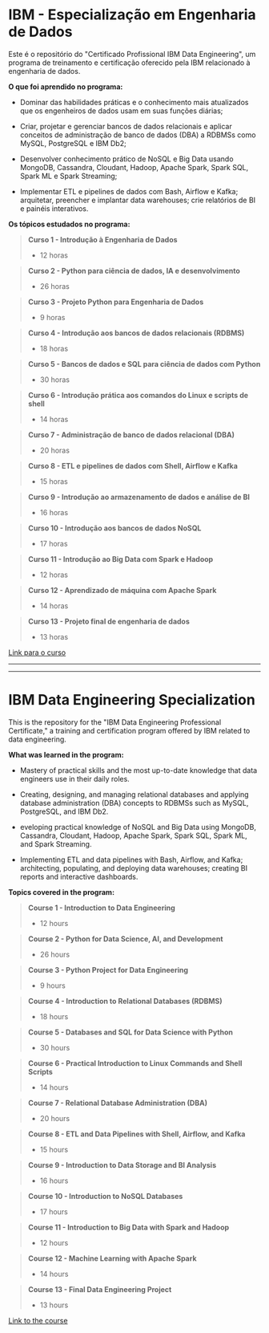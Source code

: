 # IBM - Especialização em Engenharia de Dados

Este é o repositório do "Certificado Profissional IBM Data Engineering", um programa de treinamento e certificação oferecido pela IBM relacionado à engenharia de dados.

**O que foi aprendido no programa:**

* Dominar das habilidades práticas e o conhecimento mais atualizados que os engenheiros de dados usam em suas funções diárias;

* Criar, projetar e gerenciar bancos de dados relacionais e aplicar conceitos de administração de banco de dados (DBA) a RDBMSs como MySQL, PostgreSQL e IBM Db2;

* Desenvolver conhecimento prático de NoSQL e Big Data usando MongoDB, Cassandra, Cloudant, Hadoop, Apache Spark, Spark SQL, Spark ML e Spark Streaming;

* Implementar ETL e pipelines de dados com Bash, Airflow e Kafka; arquitetar, preencher e implantar data warehouses; crie relatórios de BI e painéis interativos.

**Os tópicos estudados no programa:**

>**Curso 1 - Introdução à Engenharia de Dados**
>- 12 horas

>**Curso 2 - Python para ciência de dados, IA e desenvolvimento**
>- 26 horas

>**Curso 3 - Projeto Python para Engenharia de Dados**
>- 9 horas

>**Curso 4 - Introdução aos bancos de dados relacionais (RDBMS)**
>- 18 horas

>**Curso 5 - Bancos de dados e SQL para ciência de dados com Python**
>- 30 horas

>**Curso 6 - Introdução prática aos comandos do Linux e scripts de shell**
>- 14 horas

>**Curso 7 - Administração de banco de dados relacional (DBA)**
>- 20 horas

>**Curso 8 - ETL e pipelines de dados com Shell, Airflow e Kafka**
>- 15 horas

>**Curso 9 - Introdução ao armazenamento de dados e análise de BI**
>- 16 horas

>**Curso 10 - Introdução aos bancos de dados NoSQL**
>- 17 horas

>**Curso 11 - Introdução ao Big Data com Spark e Hadoop**
>- 12 horas

>**Curso 12 - Aprendizado de máquina com Apache Spark**
>- 14 horas

>**Curso 13 - Projeto final de engenharia de dados**
>- 13 horas

[Link para o curso](https://www.coursera.org/professional-certificates/ibm-data-engineer)


---
---


# IBM Data Engineering Specialization

This is the repository for the "IBM Data Engineering Professional Certificate," a training and certification program offered by IBM related to data engineering.

**What was learned in the program:**

* Mastery of practical skills and the most up-to-date knowledge that data engineers use in their daily roles.

* Creating, designing, and managing relational databases and applying database administration (DBA) concepts to RDBMSs such as MySQL, PostgreSQL, and IBM Db2.

* eveloping practical knowledge of NoSQL and Big Data using MongoDB, Cassandra, Cloudant, Hadoop, Apache Spark, Spark SQL, Spark ML, and Spark Streaming.

* Implementing ETL and data pipelines with Bash, Airflow, and Kafka; architecting, populating, and deploying data warehouses; creating BI reports and interactive dashboards.

**Topics covered in the program:**

>**Course 1 - Introduction to Data Engineering**
>- 12 hours

>**Course 2 - Python for Data Science, AI, and Development**
>- 26 hours

>**Course 3 - Python Project for Data Engineering**
>- 9 hours

>**Course 4 - Introduction to Relational Databases (RDBMS)**
>- 18 hours

>**Course 5 - Databases and SQL for Data Science with Python**
>- 30 hours

>**Course 6 - Practical Introduction to Linux Commands and Shell Scripts**
>- 14 hours

>**Course 7 - Relational Database Administration (DBA)**
>- 20 hours

>**Course 8 - ETL and Data Pipelines with Shell, Airflow, and Kafka**
>- 15 hours

>**Course 9 - Introduction to Data Storage and BI Analysis**
>- 16 hours

>**Course 10 - Introduction to NoSQL Databases**
>- 17 hours

>**Course 11 - Introduction to Big Data with Spark and Hadoop**
>- 12 hours

>**Course 12 - Machine Learning with Apache Spark**
>- 14 hours

>**Course 13 - Final Data Engineering Project**
>- 13 hours

[Link to the course](https://www.coursera.org/professional-certificates/ibm-data-engineer)
